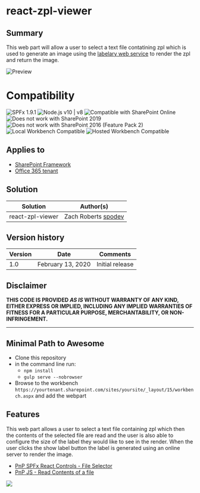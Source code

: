 # react-zpl-viewer

## Summary

This web part will allow a user to select a text file contatining zpl which is used to generate an image using the [labelary web service](http://labelary.com/service.html) to render the zpl and return the image.

![Preview](./assets/preview.gif)


# Compatibility

![SPFx 1.9.1](https://img.shields.io/badge/SPFx-1.9.1-green.svg) 
![Node.js v10 | v8](https://img.shields.io/badge/Node.js-v10%20%7C%20v8-green.svg) 
![Compatible with SharePoint Online](https://img.shields.io/badge/SharePoint%20Online-Compatible-green.svg)
![Does not work with SharePoint 2019](https://img.shields.io/badge/SharePoint%20Server%202019-Incompatible-red.svg)
![Does not work with SharePoint 2016 (Feature Pack 2)](https://img.shields.io/badge/SharePoint%20Server%202016%20(Feature%20Pack%202)-Incompatible-red.svg "SharePoint Server 2016 Feature Pack 2 requires SPFx 1.1")
![Local Workbench Compatible](https://img.shields.io/badge/Local%20Workbench-Compatible-green.svg)
![Hosted Workbench Compatible](https://img.shields.io/badge/Hosted%20Workbench-Compatible-green.svg)

## Applies to

* [SharePoint Framework](https://docs.microsoft.com/sharepoint/dev/spfx/sharepoint-framework-overview)
* [Office 365 tenant](https://docs.microsoft.com/sharepoint/dev/spfx/set-up-your-development-environment)

## Solution

Solution|Author(s)
--------|---------
react-zpl-viewer | Zach Roberts [spodev](https://spodev.com)

## Version history

Version|Date|Comments
-------|----|--------
1.0|February 13, 2020|Initial release

## Disclaimer

**THIS CODE IS PROVIDED *AS IS* WITHOUT WARRANTY OF ANY KIND, EITHER EXPRESS OR IMPLIED, INCLUDING ANY IMPLIED WARRANTIES OF FITNESS FOR A PARTICULAR PURPOSE, MERCHANTABILITY, OR NON-INFRINGEMENT.**

---

## Minimal Path to Awesome

* Clone this repository
* in the command line run:
  * `npm install`
  * `gulp serve --nobrowser`
* Browse to the workbench `https://yourtenant.sharepoint.com/sites/yoursite/_layout/15/workbench.aspx` and add the webpart

## Features

This web part allows a user to select a text file containing zpl which then the contents of the selected file are read and the user is also able to configure the size of the label they would like to see in the render. When the user clicks the show label button the label is generated using an online server to render the image.

* [PnP SPFx React Controls - File Selector](https://sharepoint.github.io/sp-dev-fx-controls-react/)
* [PnP JS - Read Contents of a file](https://pnp.github.io/pnpjs/)


<img src="https://telemetry.sharepointpnp.com/sp-dev-fx-webparts/samples/react-zpl-viewer" />
